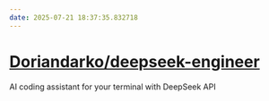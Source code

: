 ```yaml
---
date: 2025-07-21 18:37:35.832718
---
```


# [Doriandarko/deepseek-engineer](https://github.com/Doriandarko/deepseek-engineer)

AI coding assistant for your terminal with DeepSeek API